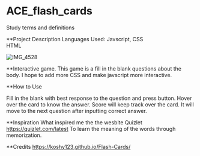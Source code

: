 # ACE_flash_cards
Study terms and definitions 

**Project Description 
Languages Used:
Javscript, 
CSS  
HTML 


![IMG_4528](https://user-images.githubusercontent.com/47038229/198618972-3e81a8ae-581e-4865-8c08-d79dee0edbec.jpg)



**Interactive game. 
This game is a fill in the blank questions about the body.
I hope to add more CSS and make javscript more interactive.


**How to Use

Fill in the blank with best response to the question and press button.
Hover over the card to know the answer.
Score will keep track over the card.
It will move to the next question after inputting correct answer.


**Inspiration
What inspired me the the wesbite Quizlet 
https://quizlet.com/latest
To learn the meaning of the words through memorization.

**Credits
https://koshy123.github.io/Flash-Cards/
